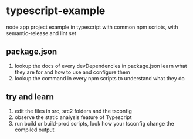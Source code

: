# typescript-example
node app project example in typescript with common npm scripts, with semantic-release and lint set

## package.json

1. lookup the docs of every devDependencies in package.json learn what they are for and how to use and configure them
1. lookup the command in every npm scripts to understand what they do

## try and learn

1. edit the files in src, src2 folders and the tsconfig
1. observe the static analysis feature of Typescript
1. run build or build-prod scripts, look how your tsconfig change the compiled output

